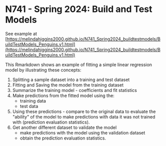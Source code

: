 # N741 - Spring 2024: Build and Test Models

See example at [https://melindahiggins2000.github.io/N741_Spring2024_buildtestmodels/BuildTestModels_Penguins.v1.html](https://melindahiggins2000.github.io/N741_Spring2024_buildtestmodels/BuildTestModels_Penguins.v1.html)

This Rmarkdown shows an example of fitting a simple linear regression model by illustrating these concepts:

1. Splitting a sample dataset into a training and test dataset
2. Fitting and Saving the model from the training dataset
3. Summarize the training model - coefficients and fit statistics
4. Make predictions from the fitted model using the:
    - training data
    - test data
5. Using these predictions - compare to the original data to evaluate the "ability" of the model to make predictions with data it was not trained with (prediction evaluation statistics).
6. Get another different dataset to validate the model
    - make predictions with the model using the validation dataset
    - obtain the prediction evaluation statistics.
